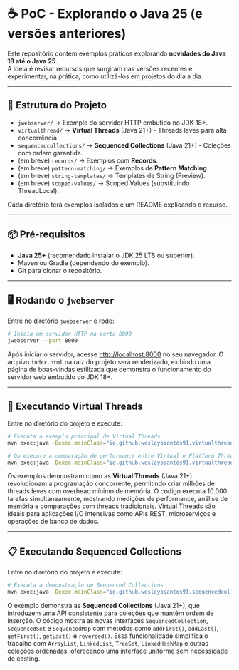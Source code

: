 # ☕ PoC - Explorando o Java 25 (e versões anteriores)

Este repositório contém exemplos práticos explorando **novidades do Java 18 até o Java 25**.  
A ideia é revisar recursos que surgiram nas versões recentes e experimentar, na prática, como utilizá-los em projetos do dia a dia.

---

## 🚀 Estrutura do Projeto

- `jwebserver/` → Exemplo do servidor HTTP embutido no JDK 18+.
- `virtualthread/` → **Virtual Threads** (Java 21+) - Threads leves para alta concorrência.
- `sequencedcollections/` → **Sequenced Collections** (Java 21+) - Coleções com ordem garantida.
- (em breve) `records/` → Exemplos com **Records**.
- (em breve) `pattern-matching/` → Exemplos de **Pattern Matching**.
- (em breve) `string-templates/` → Templates de String (Preview).
- (em breve) `scoped-values/` → Scoped Values (substituindo ThreadLocal).

Cada diretório terá exemplos isolados e um README explicando o recurso.

---

## 📦 Pré-requisitos

- **Java 25+** (recomendado instalar o JDK 25 LTS ou superior).
- Maven ou Gradle (dependendo do exemplo).
- Git para clonar o repositório.

---

## 🖥️ Rodando o `jwebserver`

Entre no diretório `jwebserver` e rode:

```bash
# Inicia um servidor HTTP na porta 8000
jwebserver --port 8000
```

Após iniciar o servidor, acesse [http://localhost:8000](http://localhost:8000) no seu navegador. 
O arquivo `index.html` na raiz do projeto será renderizado, exibindo uma página de boas-vindas estilizada que demonstra o funcionamento do servidor web embutido do JDK 18+.

---

## 🧵 Executando Virtual Threads

Entre no diretório do projeto e execute:

```bash
# Executa o exemplo principal de Virtual Threads
mvn exec:java -Dexec.mainClass="io.github.wesleyosantos91.virtualthread.Main"

# Ou execute a comparação de performance entre Virtual e Platform Threads
mvn exec:java -Dexec.mainClass="io.github.wesleyosantos91.virtualthread.PerformanceComparison"
```

Os exemplos demonstram como as **Virtual Threads** (Java 21+) revolucionam a programação concorrente, permitindo criar milhões de threads leves com overhead mínimo de memória. O código executa 10.000 tarefas simultaneamente, mostrando medições de performance, análise de memória e comparações com threads tradicionais. Virtual Threads são ideais para aplicações I/O intensivas como APIs REST, microserviços e operações de banco de dados.

---

## 📋 Executando Sequenced Collections

Entre no diretório do projeto e execute:

```bash
# Executa a demonstração de Sequenced Collections
mvn exec:java -Dexec.mainClass="io.github.wesleyosantos91.sequencedcollections.Main"
```

O exemplo demonstra as **Sequenced Collections** (Java 21+), que introduzem uma API consistente para coleções que mantêm ordem de inserção. O código mostra as novas interfaces `SequencedCollection`, `SequencedSet` e `SequencedMap` com métodos como `addFirst()`, `addLast()`, `getFirst()`, `getLast()` e `reversed()`. Essa funcionalidade simplifica o trabalho com `ArrayList`, `LinkedList`, `TreeSet`, `LinkedHashMap` e outras coleções ordenadas, oferecendo uma interface uniforme sem necessidade de casting.

